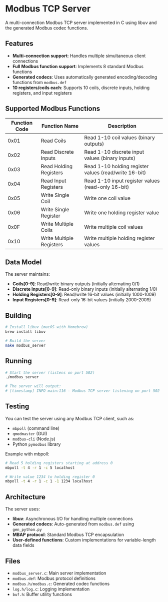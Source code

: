 # Modbus TCP Server

A multi-connection Modbus TCP server implemented in C using libuv and the generated Modbus codec functions.

## Features

- **Multi-connection support**: Handles multiple simultaneous client connections
- **Full Modbus function support**: Implements 8 standard Modbus functions
- **Generated codecs**: Uses automatically generated encoding/decoding functions from `modbus.def`
- **10 registers/coils each**: Supports 10 coils, discrete inputs, holding registers, and input registers

## Supported Modbus Functions

| Function Code | Function Name | Description |
|---------------|---------------|-------------|
| 0x01 | Read Coils | Read 1-10 coil values (binary outputs) |
| 0x02 | Read Discrete Inputs | Read 1-10 discrete input values (binary inputs) |
| 0x03 | Read Holding Registers | Read 1-10 holding register values (read/write 16-bit) |
| 0x04 | Read Input Registers | Read 1-10 input register values (read-only 16-bit) |
| 0x05 | Write Single Coil | Write one coil value |
| 0x06 | Write Single Register | Write one holding register value |
| 0x0F | Write Multiple Coils | Write multiple coil values |
| 0x10 | Write Multiple Registers | Write multiple holding register values |

## Data Model

The server maintains:
- **Coils[0-9]**: Read/write binary outputs (initially alternating 0/1)
- **Discrete Inputs[0-9]**: Read-only binary inputs (initially alternating 1/0)
- **Holding Registers[0-9]**: Read/write 16-bit values (initially 1000-1009)
- **Input Registers[0-9]**: Read-only 16-bit values (initially 2000-2009)

## Building

```bash
# Install libuv (macOS with Homebrew)
brew install libuv

# Build the server
make modbus_server
```

## Running

```bash
# Start the server (listens on port 502)
./modbus_server

# The server will output:
# [timestamp] INFO main:116 - Modbus TCP server listening on port 502
```

## Testing

You can test the server using any Modbus TCP client, such as:

- `mbpoll` (command line)
- `qmodmaster` (GUI)
- `modbus-cli` (Node.js)
- Python `pymodbus` library

Example with mbpoll:
```bash
# Read 5 holding registers starting at address 0
mbpoll -t 4 -r 1 -c 5 localhost

# Write value 1234 to holding register 0
mbpoll -t 4 -r 1 -c 1 -1 1234 localhost
```

## Architecture

The server uses:
- **libuv**: Asynchronous I/O for handling multiple connections
- **Generated codecs**: Auto-generated from `modbus.def` using `gen_python.py`
- **MBAP protocol**: Standard Modbus TCP encapsulation
- **User-defined functions**: Custom implementations for variable-length data fields

## Files

- `modbus_server.c`: Main server implementation
- `modbus.def`: Modbus protocol definitions
- `modbus.h/modbus.c`: Generated codec functions
- `log.h/log.c`: Logging implementation
- `buf.h`: Buffer utility functions